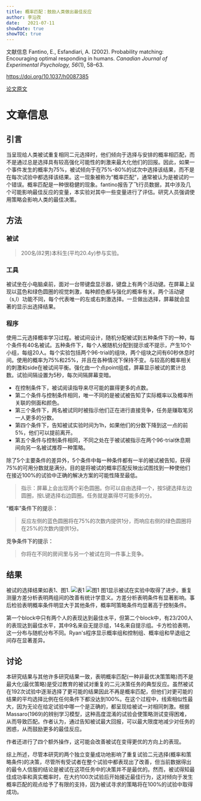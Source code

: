 ```yaml
---
title: 概率匹配：鼓励人类做出最佳反应
author: 李沿孜
date:   2021-07-11
showDate: true 
showTOC: true
---
```

文献信息 Fantino, E., Esfandiari, A. (2002). Probability matching: Encouraging optimal responding in humans. *Canadian Journal of Experimental Psychology, 56*(1), 58–63. 

https://doi.org/10.1037/h0087385 

[论文原文](../Source_Files/2021-07-11-LYZ1.pdf)

# 文章信息
## 引言
当呈现给人类被试重复相同二元选择时，他们倾向于选择与安排的概率相匹配，而不是通过总是选择具有较高强化可能性的刺激来最大化他们的回报。因此，如果一个事件发生的概率为75%，被试倾向于在75%-80%的试次中选择该结果，而不是在每次试验中都选择该结果。这一现象被称为“概率匹配”，通常被认为是被试的一个错误。概率匹配是一种很稳健的现象。fantino报告了飞行员数据，其中涉及几个可能影响最佳反应的变量，本实验对其中一些变量进行了评估。研究人员强调使用策略会影响人类的最佳决策。

## 方法
### 被试
> 200名(82男)本科生(平均20.4y)参与实验。

### 工具
被试坐在小电脑桌前，面对一台带键盘显示器，键盘上有两个活动键。在屏幕上呈现以蓝色和绿色圆圈的视觉刺激，每种颜色都与强化的概率有关。两个活动键（s,l）功能不同，每个代表唯一的左或右刺激选择。一旦做出选择，屏幕就会显著的显示出选择结果。

### 程序
使用二元选择概率学习过程。被试间设计，随机分配被试到五种条件下的一种，每个条件有40名被试。五种条件下，每个人被随机分配到提示或不提示，产生10个小组，每组20人。每个实验包括两个96-trial的组块，两个组块之间有60秒休息时间。使用的概率为75%和25%，并且在各种情况下保持不变。与较高的概率相关的刺激和side在被试间平衡。强化由一个点point组成，屏幕显示被试的累计总数。试验间隔设置为5秒，每次间隔屏幕变暗。

- 在控制条件下，被试阅读指导来尽可能的赢得更多的点数。
- 第二个条件与控制条件相同，唯一不同的是被试被告知了实际概率以及概率所关联的侧面和颜色。
- 第三个条件下，两名被试同时被指示他们正在进行直接竞争，任务是赚取笔另一人更多的分数。
- 第四个条件下，告知被试实验时间为1h，如果他们的分数下降到这一点的前5%，他们可以提前离开。
- 第五个条件与控制条件相同，不同之处在于被试被指示在两个96-trial休息期间向另一名被试推荐一种策略。

除了5个主要条件的差异外，5个条件中每一种条件都有一半的被试被告知，获得75%的可用分数就是满分。目的是将被试的概率匹配反映出试图找到一种使他们在接近100%的试验中正确的解决方案的可能性降至最低。

>指示：屏幕上会出现两个彩色圆圈。你可以自由选择一个，按S键选择左边圆圈，按L键选择右边圆圈。任务就是赢得尽可能多的分。

“概率”条件下的提示：
>反应左侧的蓝色圆圈将在75%的次数内提供1分，而响应右侧的绿色圆圈将在25%的次数内提供1分。

竞争条件下的提示：
>你将在不同的房间里与另一个被试在同一件事上竞争。


## 结果
被试的选择结果如表1、图1.
![表1](../Supporting_Information/2021-07-11-LYZ1-Table1.png) 
![图1](../Supporting_Information/2021-07-11-LYZ1-Fig1.png) 
图1显示被试在实验中取得了进步。重复测量方差分析表明两组间的改善有统计学意义。方差分析表明条件有显著影响。事后检验表明概率条件明显大于其他条件，概率呵策略条件均显著高于控制条件。

第一个block中只有两个人的表现达到最佳水平，但第二个block中，有23/200人的表现达到最佳水平，其中9名来自无提示组，14名来自提示组。卡方检验表明，这一分布与随机分布不同。Ryan's程序显示概率组和控制组、概率组和早退组之间存在显著差异。

## 讨论
本研究结果与其他许多研究结果一致，表明概率匹配(一种非最优决策策略)而不是最大化(最优策略)是受过教育的被试对重复的二元决策任务的典型反应。虽然被试在192次试验中逐渐选择了更可能的结果因此不再是概率匹配，但他们对更可能的结果的平均选择比例在任何条件下都没达到100%。在这个过程中，线索相似性最大，因为无论在给定试验中哪一个是正确的，都呈现给被试一对相同刺激。根据Massaro(1969)的辨别学习模型，这种高度混淆的试验会使策略测试变得困难，从而导致匹配。作者认为，通过告知被试最大回报，可以最大限度地减少对任务的困惑，从而鼓励更多的最佳反应。

作者还进行了四个额外操作，这可能会改善被试在变得更优的方向上的表现。

综上所述，尽管本研究的两个独立变量成功地影响了重复试验二元选择(概率和策略条件)的决策，尽管所有受试者在整个试验中都表现出了改善，但当前数据得出的最令人信服的结论是被试在这项任务中的决策并不是最优的。然而，被试得知最佳成功率和真实概率时，在大约100次试验后开始接近最佳行为，这对倾向于发生概率匹配的观点给予了有限的支持，因为被试寻求的策略将在100%的试验中取得成功。










